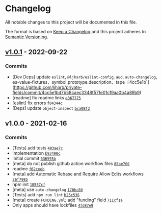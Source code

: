 # Changelog

All notable changes to this project will be documented in this file.

The format is based on [Keep a Changelog](https://keepachangelog.com/en/1.0.0/)
and this project adheres to [Semantic Versioning](https://semver.org/spec/v2.0.0.html).

## [v1.0.1](https://github.com/ljharb/private-fields/compare/v1.0.0...v1.0.1) - 2022-09-22

### Commits

- [Dev Deps] update `eslint`, `@ljharb/eslint-config`, `aud`, `auto-changelog`, es-value-fixtures`, `symbol.prototype.description`, `tape` [`4cc5e1b`](https://github.com/ljharb/private-fields/commit/4cc5e1bd7b58caec3348f57fe01c19aa0b4a89b9)
- [readme] fix readme links [`e367775`](https://github.com/ljharb/private-fields/commit/e367775a2cabd79145ff43558655ec302791ea23)
- [eslint] fix errors [`f04344c`](https://github.com/ljharb/private-fields/commit/f04344c4bd353421788524526a94fb9ebcf59011)
- [Deps] update `object-inspect` [`bca08f2`](https://github.com/ljharb/private-fields/commit/bca08f23698d214ad3992b34efd17442697e1e98)

## v1.0.0 - 2021-02-16

### Commits

- [Tests] add tests [`403ae7c`](https://github.com/ljharb/private-fields/commit/403ae7c36289b03ab47281bec4dfdf9e32a3b097)
- Implementation [`b93498c`](https://github.com/ljharb/private-fields/commit/b93498c68b4c060ee6e5d11fd159ebf6b1db89c2)
- Initial commit [`636595b`](https://github.com/ljharb/private-fields/commit/636595b89a4883221ed8ba0a52b05432d111d89e)
- [meta] do not publish github action workflow files [`85ae706`](https://github.com/ljharb/private-fields/commit/85ae70656c859cf08b1fafda96220ef2b5d5e987)
- readme [`f62ceeb`](https://github.com/ljharb/private-fields/commit/f62ceeb37b510225e74e43517373310fba94a43f)
- [meta] add Automatic Rebase and Require Allow Edits workflows [`26f7985`](https://github.com/ljharb/private-fields/commit/26f7985bcf2704b675b0e01f5042f0f39bb73e08)
- npm init [`10557cf`](https://github.com/ljharb/private-fields/commit/10557cfd0a98b305f8a2e69c94a93b765a97cbc8)
- [meta] use `auto-changelog` [`170bc80`](https://github.com/ljharb/private-fields/commit/170bc801e27cea1668f88aa9d265821346349e97)
- [Tests] add `npm run lint` [`b25c536`](https://github.com/ljharb/private-fields/commit/b25c5368c564940fb1616640d7d1ee280581b70b)
- [meta] create `FUNDING.yml`; add "funding" field [`711cf1a`](https://github.com/ljharb/private-fields/commit/711cf1abe97d4927b6b1a766298ab8e70cca11d8)
- Only apps should have lockfiles [`4fd87e9`](https://github.com/ljharb/private-fields/commit/4fd87e996c15db1abf9b2ff9cb75e3e2b2e8cea3)
